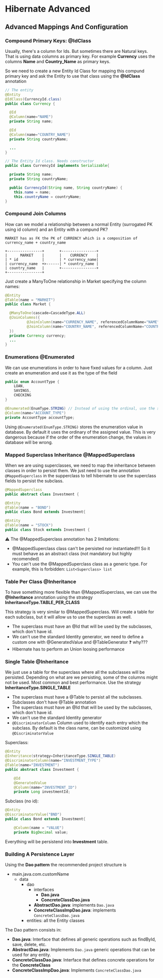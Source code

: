 # Hibernate Advanced

## Advanced Mappings And Configuration

### Compound Primary Keys: @IdClass

Usually, there's a column for Ids. But sometimes there are Natural keys. That is using data columns as primary key.
For example **Currency** uses the columns **Name** and **Country_Name** as primary keys.

So we need to create a new Entity Id Class for mapping this compund primary key and ask the Entity to use that class using the **@IdClass** annotation

```java
// The entity
@Entity
@IdClass(CurrencyId.class)
public class Currency {

  @Id
  @Column(name="NAME")
  private String name;

  @Id
  @Column(name="COUNTRY_NAME")
  private String countryName;

  ...
}

// The Entity Id class. Needs constructor
public class CurrencyId implements Serializable{

  private String name;
  private String countryName;

  public CurrencyId(String name, String countryName) {
    this.name = name;
    this.countryName = countryName;
}
```

### Compound Join Columns

How can we model a relationship between a normal Entity (surrogated PK using id column) and an Entity with a compund PK?
```
MARKET has as FK the PK of CURRENCY which is a composition of currency_name + country_name

+----------------+       +----------------+
|      MARKET    |       |    CURRENCY    |
| * id           |       | * currency_name|
| currency_name  +>------| * country_name |
| country_name   |       +----------------+
+----------------+
```

Just create a ManyToOne relationship in Market specifying the column names:

```java
@Entity
@Table(name = "MARKET")
public class Market {

  @ManyToOne(cascade=CascadeType.ALL)
  @JoinColumns({
          @JoinColumn(name="CURRENCY_NAME", referencedColumnName="NAME"),
          @JoinColumn(name="COUNTRY_NAME", referencedColumnName="COUNTRY_NAME")
  })
  private Currency currency;
  ...
}
```

### Enumerations @Enumerated

We can use enumerations in order to have fixed values for a column. Just create an enumeration and use it as the type of the field

```java
public enum AccountType {
	LOAN,
	SAVINGS,
	CHECKING
}

@Enumerated(EnumType.STRING) // Instead of using the ordinal, use the string value of the enumeration
@Column(name="ACCOUNT_TYPE")
private AccountType accountType;
```

Using ```@Enumerated(EnumType.STRING)``` stores the enumeration value in database. By default it uses the ordinary of the assigned value.
This is very dangerous because if the order of the enumeration change, the values in database will be wrong.

### Mapped Superclass Inheritance @MappedSuperclass

When we are using superclasses, we need to map the inheritance between classes in order to persist them. We just need to use the annotation ```@MappedSuperclass``` in the supperclass to tell
hibernate to use the superclass fields to persist the subclass.

```java
@MappedSuperclass
public abstract class Investment {

@Entity
@Table(name = "BOND")
public class Bond extends Investment{

@Entity
@Table(name = "STOCK")
public class Stock extends Investment {
```

⚠ The @MappedSuperclass annotation has 2 limitations:
* @MappedSuperclass class can't be persisted nor instantiated!!! So it must behave as an abstract class (not mandatory but highly recomended)
* You can't use the @MappedSuperclass class as a generic type. For example, this is forbidden: ```List<Superclass> list```

### Table Per Class @Inheritance

To have something more flexible than @MappedSuperclass, we can use the **@Inheritance** annotation using the strategy **InheritanceType.TABLE_PER_CLASS**

This strategy is very similar to @MappedSuperclass. Will create a table for each subclass, but it will allow us to use the superclass as well.

* The superclass must have an @Id that will be used by the subclasses, which don't have id.
* We can't use the standard Identity generator, we need to define a custom one with @GeneratedValue and @TableGenerator ❓ why???
* Hibernate has to perform an Union loosing performance

### Single Table @Inheritance

We just use a table for the superclass where all the subclasses will be persisted. Depending on what are we persisting,
some of the columns might not be used. Most common and best performance. Use the strategy **InheritanceType.SINGLE_TABLE**

* The superclass must have a @Table to persist all the subclasses. Subclasses don't have @Table annotation
* The superclass must have an @Id that will be used by the subclasses, which don't have id.
* We can't use the standard Identity generator
* ```@DiscriminatorColumn``` Column used to identify each entry which the subclass. By default is the class name, can be customized using ```@DiscriminatorValue```

Superclass:
```java
@Entity
@Inheritance(strategy=InheritanceType.SINGLE_TABLE)
@DiscriminatorColumn(name="INVESTMENT_TYPE")
@Table(name="INVESTMENT")
public abstract class Investment {

	@Id
	@GeneratedValue
	@Column(name="INVESTMENT_ID")
	private Long investmentId;
```

Subclass (no id):
```java
@Entity
@DiscriminatorValue("BND")
public class Bond extends Investment{

	@Column(name = "VALUE")
	private BigDecimal value;
```

Everything will be persistend into **Investment** table.

### Building A Persistence Layer

Using the **Dao pattern** the recommended project structure is

* main.java.com.customName
  * data
    * dao
      * interfaces
        * **Dao.java**
        * **ConcreteClassDao.java**
      * **AbstractDao.java**: implements ```Dao.java```
      * **ConcreteClassImpDao.java**: implements ```ConcreteClassDao.java```
    * entities: all the Entity classes

The Dao pattern consists in:
* **Dao.java**: Interface that defines all generic operations such as findById, save, delete, etc.
* **AbstractDao.java**: Implements ```Dao.java``` generic operations that can be used for any entity.
* **ConcreteClassDao.java**: Interface that defines concrete operations for the **ConcreteClass**
* **ConcreteClassImpDao.java**: Implements ```ConcreteClassDao.java```